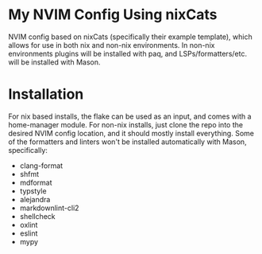 # My NVIM Config Using nixCats

NVIM config based on nixCats (specifically their example template), which
allows for use in both nix and non-nix environments.
In non-nix environments plugins will be installed with paq, and
LSPs/formatters/etc. will be installed with Mason.

# Installation

For nix based installs, the flake can be used as an input, and
comes with a home-manager module.
For non-nix installs, just clone the repo into the desired NVIM
config location, and it should mostly install everything. Some of the
formatters and linters won't be installed automatically with Mason,
specifically:

- clang-format
- shfmt
- mdformat
- typstyle
- alejandra
- markdownlint-cli2
- shellcheck
- oxlint
- eslint
- mypy
